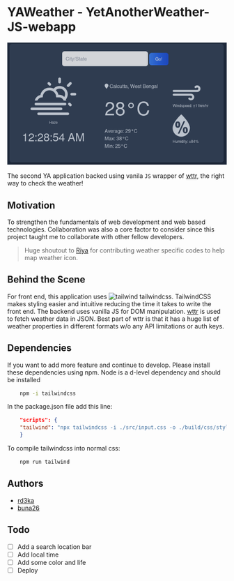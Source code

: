 # YAWeather - YetAnotherWeather-JS-webapp

![YAWeather-banner](screenshots/ss_01.png)

The second YA application backed using vanila `JS` wrapper of [wttr](https://wttr.in), the right way to check the weather!

## Motivation
To strengthen the fundamentals of web development and web based technologies. Collaboration was also a core factor to consider since this project taught me to collaborate with other fellow developers.
>Huge shoutout to [Riya](https://www.github.com/buna26) for contributing weather specific codes to help map weather icon.

## Behind the Scene
For front end, this application uses  ![tailwind](screenshots/icons8-tailwindcss-16.png) tailwindcss. TailwindCSS makes styling easier and intuitive reducing the time it takes to write the front end. The backend uses vanilla JS for DOM manipulation. [wttr](https://wttr.in) is used to fetch weather data in JSON. Best part of wttr is that it has a huge list of weather properties in different formats w/o any API limitations or auth keys.

## Dependencies
If you want to add more feature and continue to develop. Please install these dependencies using npm. Node is a d-level dependency and should be installed 

```bash
    npm -i tailwindcss 
```
In the package.json file add this line:
```json
    "scripts": {
    "tailwind": "npx tailwindcss -i ./src/input.css -o ./build/css/style.css --watch"
    }
```
To compile tailwindcss into normal css:
```bash
    npm run tailwind
```

## Authors
- [rd3ka](https://github.com/rd3ka)
- [buna26](https://github.com/buna26)


## Todo
- [ ] Add a search location bar
- [ ] Add local time
- [ ] Add some color and life
- [ ] Deploy
